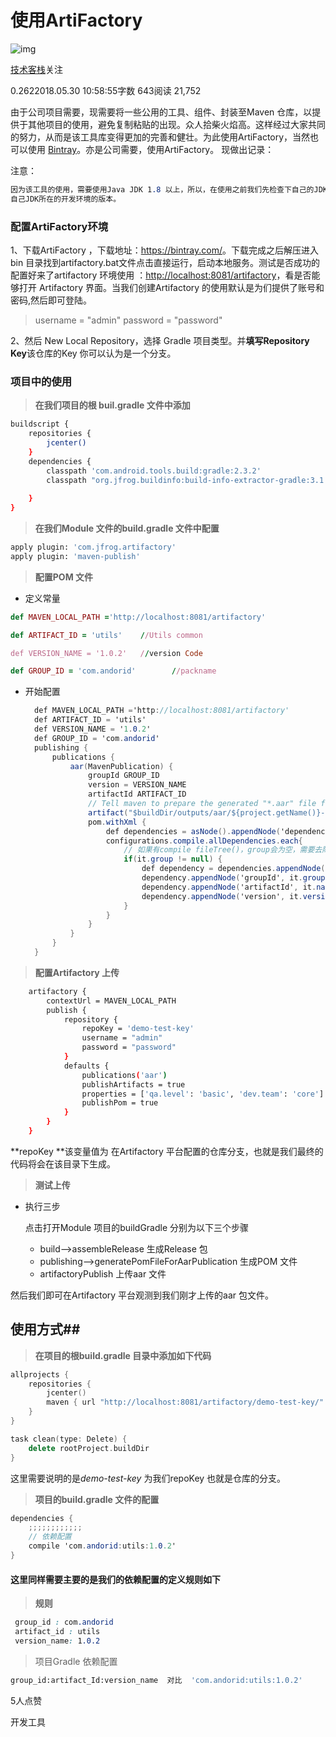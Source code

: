 # 使用ArtiFactory

![img](https://upload.jianshu.io/users/upload_avatars/2539449/1ab274fb-c88d-4455-ae64-6e26f48b71e5.jpg?imageMogr2/auto-orient/strip|imageView2/1/w/96/h/96/format/webp)

[技术客栈](https://www.jianshu.com/u/e3edf8d1b7ed)关注

0.2622018.05.30 10:58:55字数 643阅读 21,752

由于公司项目需要，现需要将一些公用的工具、组件、封装至Maven 仓库，以提供于其他项目的使用，避免复制粘贴的出现。众人拾柴火焰高。这样经过大家共同的努力，从而是该工具库变得更加的完善和健壮。为此使用ArtiFactory，当然也可以使用 [Bintray](https://bintray.com/)。亦是公司需要，使用ArtiFactory。
现做出记录：

注意：

```css
因为该工具的使用，需要使用Java JDK 1.8 以上，所以，在使用之前我们先检查下自己的JDK版本。 使用 java version 命令在控制台输出
自己JDK所在的开发环境的版本。
```

### 配置ArtiFactory环境

1、下载ArtiFactory ，下载地址：<https://bintray.com/>。下载完成之后解压进入bin 目录找到artifactory.bat文件点击直接运行，启动本地服务。测试是否成功的配置好来了artifactory 环境使用 ：<http://localhost:8081/artifactory>，看是否能够打开 Artifactory 界面。当我们创建Artifactory 的使用默认是为们提供了账号和密码,然后即可登陆。

> username = "admin"
> password = "password"

2、然后 New Local Repository，选择 Gradle 项目类型。并**填写Repository Key**该仓库的Key 你可以认为是一个分支。

### 项目中的使用

> **在我们项目的根 buil.gradle 文件中添加**

```bash
buildscript {
    repositories {
        jcenter()
    }
    dependencies {
        classpath 'com.android.tools.build:gradle:2.3.2'
        classpath "org.jfrog.buildinfo:build-info-extractor-gradle:3.1.1"
    
    }
}
```

> **在我们Module 文件的build.gradle 文件中配置**

```bash
apply plugin: 'com.jfrog.artifactory'
apply plugin: 'maven-publish'
```

> **配置POM 文件**

- 定义常量

```ruby
def MAVEN_LOCAL_PATH ='http://localhost:8081/artifactory'

def ARTIFACT_ID = 'utils'    //Utils common

def VERSION_NAME = '1.0.2'   //version Code

def GROUP_ID = 'com.andorid'        //packname
```

- 开始配置

  ```csharp
    def MAVEN_LOCAL_PATH ='http://localhost:8081/artifactory'
    def ARTIFACT_ID = 'utils'
    def VERSION_NAME = '1.0.2'
    def GROUP_ID = 'com.andorid'
    publishing {
        publications {
            aar(MavenPublication) {
                groupId GROUP_ID
                version = VERSION_NAME
                artifactId ARTIFACT_ID
                // Tell maven to prepare the generated "*.aar" file for publishing
                artifact("$buildDir/outputs/aar/${project.getName()}-release.aar")
                pom.withXml {
                    def dependencies = asNode().appendNode('dependencies')
                    configurations.compile.allDependencies.each{
                        // 如果有compile fileTree()，group会为空，需要去除
                        if(it.group != null) {
                            def dependency = dependencies.appendNode('dependency')
                            dependency.appendNode('groupId', it.group)
                            dependency.appendNode('artifactId', it.name)
                            dependency.appendNode('version', it.version)
                        }
                    }
                }
            }
        }
    }
  ```

> **配置Artifactory 上传**

```bash
    artifactory {
        contextUrl = MAVEN_LOCAL_PATH
        publish {
            repository {
                repoKey = 'demo-test-key'
                username = "admin"
                password = "password"
            }
            defaults {
                publications('aar')
                publishArtifacts = true
                properties = ['qa.level': 'basic', 'dev.team': 'core']
                publishPom = true
            }
        }
    }
```

**repoKey **该变量值为 在Artifactory 平台配置的仓库分支，也就是我们最终的代码将会在该目录下生成。

> **测试上传**

- 执行三步

  点击打开Module 项目的buildGradle 分别为以下三个步骤

  - build-->assembleRelease 生成Release 包
  - publishing-->generatePomFileForAarPublication 生成POM 文件
  - artifactoryPublish 上传aar 文件

然后我们即可在Artifactory 平台观测到我们刚才上传的aar 包文件。

## 使用方式##

> **在项目的根build.gradle 目录中添加如下代码**

```cpp
allprojects {
    repositories {
        jcenter()
        maven { url "http://localhost:8081/artifactory/demo-test-key/" }
    }
}

task clean(type: Delete) {
    delete rootProject.buildDir
}
```

这里需要说明的是*demo-test-key* 为我们repoKey 也就是仓库的分支。

> **项目的build.gradle 文件的配置**

```csharp
dependencies {
    ;;;;;;;;;;;;
    // 依赖配置
    compile 'com.andorid:utils:1.0.2'
}
```

#### 这里同样需要主要的是我们的依赖配置的定义规则如下

> **规则**

```css
 group_id : com.andorid
 artifact_id : utils
 version_name: 1.0.2
```

> 项目Gradle 依赖配置

```bash
group_id:artifact_Id:version_name  对比  'com.andorid:utils:1.0.2'
```





5人点赞



开发工具